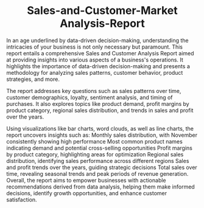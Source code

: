 <h1 align="center"> Sales-and-Customer-Market Analysis-Report
</h1>

In an age underlined by data-driven decision-making, understanding the intricacies of your business is not only necessary but paramount. This report entails a comprehensive Sales and Customer Analysis Report aimed at providing insights into various aspects of a business's operations. It highlights the importance of data-driven decision-making and presents a methodology for analyzing sales patterns, customer behavior, product strategies, and more.

The report addresses key questions such as sales patterns over time, customer demographics, loyalty, sentiment analysis, and timing of purchases. It also explores topics like product demand, profit margins by product category, regional sales distribution, and trends in sales and profit over the years.

Using visualizations like bar charts, word clouds, as well as line charts, the report uncovers insights such as:
Monthly sales distribution, with November consistently showing high performance
Most common product names indicating demand and potential cross-selling opportunities
Profit margins by product category, highlighting areas for optimization
Regional sales distribution, identifying sales performance across different regions
Sales and profit trends over the years, guiding strategic decisions
Total sales over time, revealing seasonal trends and peak periods of revenue generation.
Overall, the report aims to empower businesses with actionable recommendations derived from data analysis, helping them make informed decisions, identify growth opportunities, and enhance customer satisfaction.

